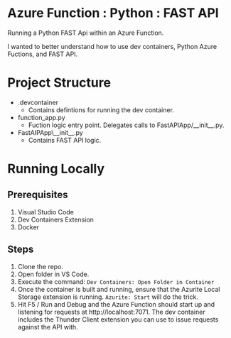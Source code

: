 # Azure Function : Python : FAST API
Running a Python FAST Api within an Azure Function.

I wanted to better understand how to use dev containers, Python Azure Fuctions, and FAST API.

# Project Structure
* .devcontainer
    * Contains defintions for running the dev container.
* function_app.py
    * Fuction logic entry point. Delegates calls to FastAPIApp/\_\_init\_\_.py.
* FastAIPApp\\_\_init\_\_.py
    * Contains FAST API logic.

# Running Locally

## Prerequisites
1. Visual Studio Code
2. Dev Containers Extension
3. Docker

## Steps
1. Clone the repo.
2. Open folder in VS Code.
3. Execute the command: ```Dev Containers: Open Folder in Container```
4. Once the container is built and running, ensure that the Azurite Local Storage extension is running. ```Azurite: Start``` will do the trick. 
5. Hit F5 / Run and Debug and the Azure Function should start up and listening for requests at http://localhost:7071. The dev container includes the Thunder Client extension you can use to issue requests against the API with. 
